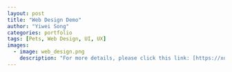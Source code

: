 ```yaml
---
layout: post
title: "Web Design Demo"
author: "Yiwei Song"
categories: portfolio
tags: [Pets, Web Design, UI, UX]
images:
  - image: web_design.png
    description: "For more details, please click this link: [https://xd.adobe.com/view/49d2388e-57a5-4b87-a96a-1a0f732851d7-1c81/](https://xd.adobe.com/view/49d2388e-57a5-4b87-a96a-1a0f732851d7-1c81/)"
---
```

